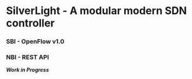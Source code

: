 # SilverLight - A modular modern SDN controller

### SBI - OpenFlow v1.0
### NBI - REST API

***Work in Progress***
